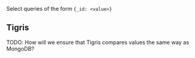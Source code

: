 Select queries of the form `{_id: <value>}`

## Tigris

TODO: How will we ensure that Tigris compares values the same way as MongoDB?